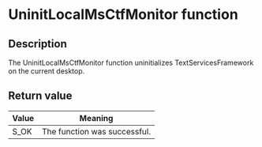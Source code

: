 # UninitLocalMsCtfMonitor function

## Description

The UninitLocalMsCtfMonitor function uninitializes TextServicesFramework on the current desktop.

## Return value

| Value | Meaning |
| --- | --- |
| S_OK | The function was successful. |